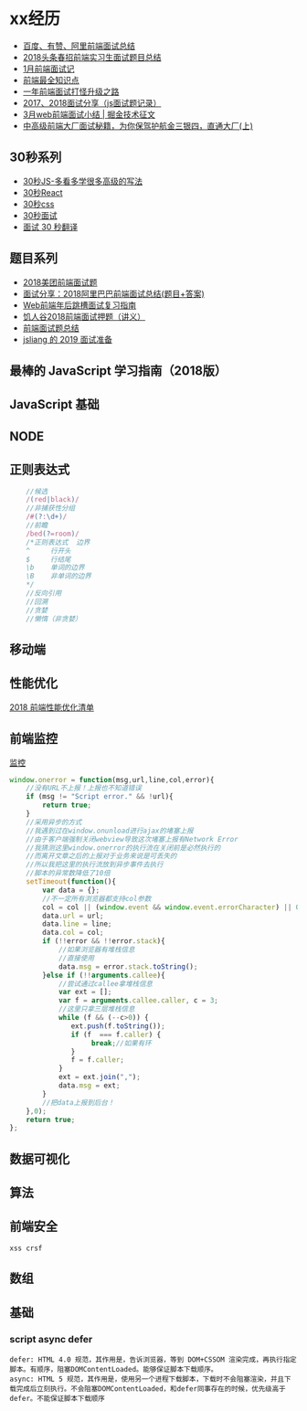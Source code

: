 # xx经历

- [百度、有赞、阿里前端面试总结](https://mp.weixin.qq.com/s/gcG-JL3wt0-Aexwt5nV99g)
- [2018头条春招前端实习生面试题目总结](https://juejin.im/post/5adc5d2f51882567183eb4a9)
- [1月前端面试记](https://juejin.im/post/587dab348d6d810058d87a0a)
- [前端最全知识点](https://juejin.im/entry/59a1a3e25188252444425aee)
- [一年前端面试打怪升级之路](https://juejin.im/post/5a98a8be518825556140ad4c)
- [2017、2018面试分享（js面试题记录）](https://segmentfault.com/a/1190000013827826)
- [3月web前端面试小结 | 掘金技术征文](https://juejin.im/post/5abb44c06fb9a028df22ab37)
- [中高级前端大厂面试秘籍，为你保驾护航金三银四，直通大厂(上)](https://juejin.im/post/5c64d15d6fb9a049d37f9c20)

## 30秒系列

- [30秒JS-多看多学很多高级的写法](https://github.com/30-seconds/30-seconds-of-code)
- [30秒React](https://github.com/30-seconds/30-seconds-of-react)
- [30秒css](https://30-seconds.github.io/30-seconds-of-css/)
- [30秒面试](https://30secondsofinterviews.org/)
- [面试 30 秒翻译](https://github.com/Yangfan2016/learn-translate/blob/master/3-30secondsofinterviews_zh.md)

## 题目系列

- [2018美团前端面试题](https://juejin.im/post/5a96c6326fb9a063626408c8)
- [面试分享：2018阿里巴巴前端面试总结(题目+答案)](https://blog.ihoey.com/posts/Interview/2018-02-28-alibaba-interview.html)
- [Web前端年后跳槽面试复习指南](http://www.jackpu.com/nian-hou-fu-xi-zhi-nan/)
- [饥人谷2018前端面试押题（讲义）](https://zhuanlan.zhihu.com/p/34536462)
- [前端面试题总结](https://segmentfault.com/a/1190000014401170?utm_source=index-hottest)
- [jsliang 的 2019 面试准备](https://juejin.im/post/5c8e4cd3f265da67c87454a0)

## 最棒的 JavaScript 学习指南（2018版）

[](http://www.cnblogs.com/lhb25/p/javascript-book-2018.html)

## JavaScript 基础

## NODE

## 正则表达式

```js
    //候选
    /(red|black)/
    //非捕获性分组
    /#(?:\d+)/
    //前瞻
    /bed(?=room)/
    /*正则表达式  边界
    ^     行开头
    $     行结尾
    \b    单词的边界
    \B    非单词的边界
    */
    //反向引用
    //回溯
    //贪婪
    //懒惰（非贪婪）
```

## 移动端

## 性能优化

[2018 前端性能优化清单](https://juejin.im/post/5a966bd16fb9a0635172a50a)

## 前端监控

[监控](http://rapheal.sinaapp.com/2014/11/06/javascript-error-monitor/?f=http://blogread.cn/)

```javascript
window.onerror = function(msg,url,line,col,error){
    //没有URL不上报！上报也不知道错误
    if (msg != "Script error." && !url){
        return true;
    }
    //采用异步的方式
    //我遇到过在window.onunload进行ajax的堵塞上报
    //由于客户端强制关闭webview导致这次堵塞上报有Network Error
    //我猜测这里window.onerror的执行流在关闭前是必然执行的
    //而离开文章之后的上报对于业务来说是可丢失的
    //所以我把这里的执行流放到异步事件去执行
    //脚本的异常数降低了10倍
    setTimeout(function(){
        var data = {};
        //不一定所有浏览器都支持col参数
        col = col || (window.event && window.event.errorCharacter) || 0;
        data.url = url;
        data.line = line;
        data.col = col;
        if (!!error && !!error.stack){
            //如果浏览器有堆栈信息
            //直接使用
            data.msg = error.stack.toString();
        }else if (!!arguments.callee){
            //尝试通过callee拿堆栈信息
            var ext = [];
            var f = arguments.callee.caller, c = 3;
            //这里只拿三层堆栈信息
            while (f && (--c>0)) {
               ext.push(f.toString());
               if (f  === f.caller) {
                    break;//如果有环
               }
               f = f.caller;
            }
            ext = ext.join(",");
            data.msg = ext;
        }
        //把data上报到后台！
    },0);
    return true;
};
```

## 数据可视化

## 算法

## 前端安全

    xss crsf

## 数组

[](https://www.jianshu.com/p/66b04163948b)
[](https://juejin.im/entry/5a406b88f265da430d583cf1)

## 基础

### script async defer

    defer: HTML 4.0 规范，其作用是，告诉浏览器，等到 DOM+CSSOM 渲染完成，再执行指定脚本。有顺序，阻塞DOMContentLoaded。能够保证脚本下载顺序。
    async: HTML 5 规范，其作用是，使用另一个进程下载脚本，下载时不会阻塞渲染，并且下载完成后立刻执行。不会阻塞DOMContentLoaded，和defer同事存在的时候，优先级高于defer。不能保证脚本下载顺序
